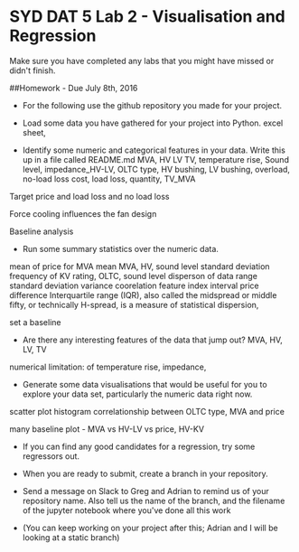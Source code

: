 # SYD DAT 5 Lab 2 - Visualisation and Regression

Make sure you have completed any labs that you might have missed or didn't finish.

##Homework - Due July 8th, 2016


* For the following use the github repository you made for your project. 
* Load some data you have gathered for your project into Python.
excel sheet, 

* Identify some numeric and categorical features in your data. Write this up in a file called README.md 
MVA, HV LV TV, temperature rise, Sound level, impedance_HV-LV, OLTC type, HV bushing, LV bushing, overload, no-load loss cost, load loss, quantity, TV_MVA 

Target price and load loss and no load loss

Force cooling influences the fan design 

Baseline analysis 

* Run some summary statistics over the numeric data.

mean of price for MVA 
mean MVA, HV, sound level 
standard deviation 
frequency of KV rating, OLTC, sound level
disperson of data 
range  
standard deviation
variance
coorelation
feature index 
interval
price difference 
Interquartile range (IQR), also called the midspread or middle fifty, or technically 
H-spread, is a measure of statistical dispersion,

set a baseline 

* Are there any interesting features of the data that jump out?
MVA, HV, LV, TV 

numerical limitation: of temperature rise, impedance, 

* Generate some data visualisations that would be useful for you to explore your data set, particularly the numeric data right now.

scatter plot 
histogram 
correlationship between OLTC type, MVA and price

many baseline plot - MVA vs HV-LV vs price,  HV-KV  

* If you can find any good candidates for a regression, try some regressors out.


* When you are ready to submit, create a branch in your repository.

* Send a message on Slack to Greg and Adrian to remind us of your repository name. Also tell us the name of the branch, and the filename of the jupyter notebook where you've done all this work
* (You can keep working on your project after this; Adrian and I will be looking at a static branch)

